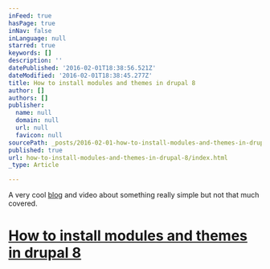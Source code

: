 ```yaml
---
inFeed: true
hasPage: true
inNav: false
inLanguage: null
starred: true
keywords: []
description: ''
datePublished: '2016-02-01T18:38:56.521Z'
dateModified: '2016-02-01T18:38:45.277Z'
title: How to install modules and themes in drupal 8
author: []
authors: []
publisher:
  name: null
  domain: null
  url: null
  favicon: null
sourcePath: _posts/2016-02-01-how-to-install-modules-and-themes-in-drupal-8.md
published: true
url: how-to-install-modules-and-themes-in-drupal-8/index.html
_type: Article

---
```

A very cool [blog][0] and video about something really simple but not that much covered. 

# [How to install modules and themes in drupal 8][0]

[0]: http://screencast.kodamera.se/how-install-modules-and-themes
